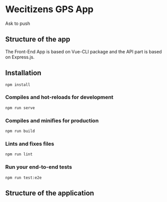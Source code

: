 # Wecitizens GPS App

Ask to push

## Structure of the app

The Front-End App is based on Vue-CLI package and the API part is based on Express.js.

## Installation

```
npm install
```

### Compiles and hot-reloads for development
```
npm run serve
```

### Compiles and minifies for production
```
npm run build
```

### Lints and fixes files
```
npm run lint
```

### Run your end-to-end tests
```
npm run test:e2e
```

## Structure of the application

